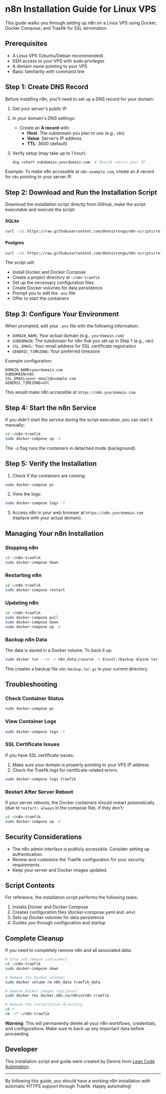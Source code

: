 # n8n Installation Guide for Linux VPS

This guide walks you through setting up n8n on a Linux VPS using Docker, Docker Compose, and Traefik for SSL termination.

## Prerequisites

- A Linux VPS (Ubuntu/Debian recommended)
- SSH access to your VPS with sudo privileges
- A domain name pointing to your VPS
- Basic familiarity with command line

## Step 1: Create DNS Record

Before installing n8n, you'll need to set up a DNS record for your domain:

1. Get your server's public IP.

2. In your domain's DNS settings:
   - Create an **A record** with:
     - **Host**: The subdomain you plan to use (e.g., `n8n`)
     - **Value**: Server's IP address
     - **TTL**: 3600 (default)

3. Verify setup (may take up to 1 hour):
   ```bash
   dig +short subdomain.yourdomain.com  # Should return your IP
   ```

Example: To make n8n accessible at `n8n.example.com`, create an A record for `n8n` pointing to your server IP.

## Step 2: Download and Run the Installation Script

Download the installation script directly from GitHub, make the script executable and execute the script:

#### SQLite
```bash
curl -sSL https://raw.githubusercontent.com/dennisrongo/n8n-scripts/refs/heads/master/n8n-install.sh -o n8n-install.sh && chmod +x n8n-install.sh && ./n8n-install.sh
```

#### Postgres
```bash
curl -sSL https://raw.githubusercontent.com/dennisrongo/n8n-scripts/refs/heads/master/n8n-pg-install.sh -o n8n-postgres-install.sh && chmod +x n8n-postgres-install.sh && ./n8n-postgres-install.sh
```

The script will:
- Install Docker and Docker Compose
- Create a project directory at `~/n8n-traefik`
- Set up the necessary configuration files
- Create Docker volumes for data persistence
- Prompt you to edit the `.env` file
- Offer to start the containers

## Step 3: Configure Your Environment

When prompted, edit your `.env` file with the following information:

- `DOMAIN_NAME`: Your actual domain (e.g., `yourdomain.com`)
- `SUBDOMAIN`: The subdomain for n8n that you set up in Step 1 (e.g., `n8n`)
- `SSL_EMAIL`: Your email address for SSL certificate registration
- `GENERIC_TIMEZONE`: Your preferred timezone

Example configuration:

```
DOMAIN_NAME=yourdomain.com
SUBDOMAIN=n8n
SSL_EMAIL=your-email@example.com
GENERIC_TIMEZONE=UTC
```

This would make n8n accessible at `https://n8n.yourdomain.com`.

## Step 4: Start the n8n Service

If you didn't start the service during the script execution, you can start it manually:

```bash
cd ~/n8n-traefik
sudo docker-compose up -d
```

The `-d` flag runs the containers in detached mode (background).

## Step 5: Verify the Installation

1. Check if the containers are running:

```bash
sudo docker-compose ps
```

2. View the logs:

```bash
sudo docker-compose logs -f
```

3. Access n8n in your web browser at `https://n8n.yourdomain.com` (replace with your actual domain).

## Managing Your n8n Installation

### Stopping n8n

```bash
cd ~/n8n-traefik
sudo docker-compose down
```

### Restarting n8n

```bash
cd ~/n8n-traefik
sudo docker-compose restart
```

### Updating n8n

```bash
cd ~/n8n-traefik
sudo docker-compose pull
sudo docker-compose down
sudo docker-compose up -d
```

### Backup n8n Data

The data is stored in a Docker volume. To back it up:

```bash
sudo docker run --rm -v n8n_data:/source -v $(pwd):/backup alpine tar -czf /backup/n8n-backup.tar.gz -C /source .
```

This creates a backup file `n8n-backup.tar.gz` in your current directory.

## Troubleshooting

### Check Container Status

```bash
sudo docker-compose ps
```

### View Container Logs

```bash
sudo docker-compose logs -f
```

### SSL Certificate Issues

If you have SSL certificate issues:

1. Make sure your domain is properly pointing to your VPS IP address
2. Check the Traefik logs for certificate-related errors:

```bash
sudo docker-compose logs traefik
```

### Restart After Server Reboot

If your server reboots, the Docker containers should restart automatically (due to `restart: always` in the compose file). If they don't:

```bash
cd ~/n8n-traefik
sudo docker-compose up -d
```

## Security Considerations

- The n8n admin interface is publicly accessible. Consider setting up authentication.
- Review and customize the Traefik configuration for your security requirements.
- Keep your server and Docker images updated.

## Script Contents

For reference, the installation script performs the following tasks:

1. Installs Docker and Docker Compose
2. Creates configuration files (docker-compose.yaml and .env)
3. Sets up Docker volumes for data persistence
4. Guides you through configuration and startup

## Complete Cleanup

If you need to completely remove n8n and all associated data:

```bash
# Stop and remove containers
cd ~/n8n-traefik
sudo docker-compose down

# Remove the Docker volumes
sudo docker volume rm n8n_data traefik_data

# Remove Docker images (optional)
sudo docker rmi docker.n8n.io/n8nio/n8n traefik

# Remove the installation directory
cd ~
rm -rf ~/n8n-traefik
```

**Warning**: This will permanently delete all your n8n workflows, credentials, and configurations. Make sure to back up any important data before proceeding.

## Developer

This installation script and guide were created by Dennis from [Lean Code Automation](https://leancodeautomation.com/).

---

By following this guide, you should have a working n8n installation with automatic HTTPS support through Traefik. Happy automating!
